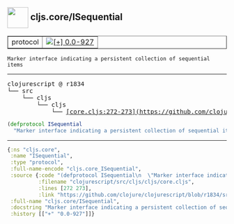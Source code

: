 ## <img width="48px" valign="middle" src="http://i.imgur.com/Hi20huC.png"> cljs.core/ISequential

 <table border="1">
<tr>
<td>protocol</td>
<td><a href="https://github.com/cljsinfo/api-refs/tree/0.0-927"><img valign="middle" alt="[+] 0.0-927" src="https://img.shields.io/badge/+-0.0--927-lightgrey.svg"></a> </td>
</tr>
</table>

 <samp>
</samp>

```
Marker interface indicating a persistent collection of sequential items
```

---

 <pre>
clojurescript @ r1834
└── src
    └── cljs
        └── cljs
            └── <ins>[core.cljs:272-273](https://github.com/clojure/clojurescript/blob/r1834/src/cljs/cljs/core.cljs#L272-L273)</ins>
</pre>

```clj
(defprotocol ISequential
  "Marker interface indicating a persistent collection of sequential items")
```


---

```clj
{:ns "cljs.core",
 :name "ISequential",
 :type "protocol",
 :full-name-encode "cljs.core_ISequential",
 :source {:code "(defprotocol ISequential\n  \"Marker interface indicating a persistent collection of sequential items\")",
          :filename "clojurescript/src/cljs/cljs/core.cljs",
          :lines [272 273],
          :link "https://github.com/clojure/clojurescript/blob/r1834/src/cljs/cljs/core.cljs#L272-L273"},
 :full-name "cljs.core/ISequential",
 :docstring "Marker interface indicating a persistent collection of sequential items",
 :history [["+" "0.0-927"]]}

```

